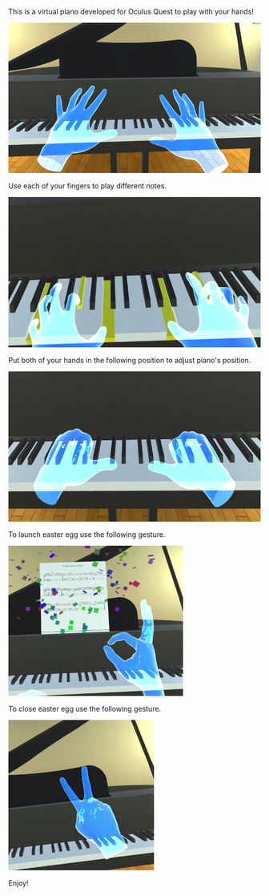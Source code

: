 This is a virtual piano developed for Oculus Quest to play with your hands!

<img src="Images/pq1.png" height="300">

Use each of your fingers to play different notes.

<img src="Images/pq2.png" height="300">

Put both of your hands in the following position to adjust piano's position.

<img src="Images/pq3.png" height="300">

To launch easter egg use the following gesture.

<img src="Images/pq4.png" height="300">

To close easter egg use the following gesture.

<img src="Images/pq5.png" height="300">

Enjoy!
